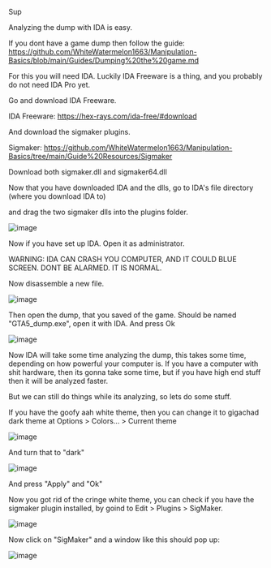 Sup

Analyzing the dump with IDA is easy.

If you dont have a game dump then follow the guide:
https://github.com/WhiteWatermelon1663/Manipulation-Basics/blob/main/Guides/Dumping%20the%20game.md

For this you will need IDA. Luckily IDA Freeware is a thing, and you probably do not need IDA Pro yet.

Go and download IDA Freeware.

IDA Freeware: https://hex-rays.com/ida-free/#download

And download the sigmaker plugins.

Sigmaker: https://github.com/WhiteWatermelon1663/Manipulation-Basics/tree/main/Guide%20Resources/Sigmaker

Download both sigmaker.dll and sigmaker64.dll

Now that you have downloaded IDA and the dlls, go to IDA's file directory (where you download IDA to)

and drag the two sigmaker dlls into the plugins folder.

![image](https://user-images.githubusercontent.com/132128937/235344268-66c12fbb-ae50-4371-8308-ebbec44e07a5.png)

Now if you have set up IDA. Open it as administrator.

WARNING: IDA CAN CRASH YOU COMPUTER, AND IT COULD BLUE SCREEN. DONT BE ALARMED. IT IS NORMAL.

Now disassemble a new file.

![image](https://user-images.githubusercontent.com/132128937/235343527-899867dc-37c0-4027-9bbf-e90923ada74f.png)

Then open the dump, that you saved of the game. Should be named "GTA5_dump.exe", open it with IDA. And press Ok

![image](https://user-images.githubusercontent.com/132128937/235343951-707223d2-19ab-4ec2-97ad-c2657369330e.png)

Now IDA will take some time analyzing the dump, this takes some time, depending on how powerful your computer is.
If you have a computer with shit hardware, then its gonna take some time, but if you have high end stuff then it will be analyzed faster.

But we can still do things while its analyzing, so lets do some stuff.

If you have the goofy aah white theme, then you can change it to gigachad dark theme at Options > Colors... > Current theme

![image](https://user-images.githubusercontent.com/132128937/235344144-bc9ae2cf-33e2-47ae-b6f3-f6ef877a1716.png)

And turn that to "dark"

![image](https://user-images.githubusercontent.com/132128937/235344171-a2c8a05c-e983-4483-991f-ef9b8f65471d.png)

And press "Apply" and "Ok"

Now you got rid of the cringe white theme, you can check if you have the sigmaker plugin installed, 
by goind to Edit > Plugins > SigMaker.

![image](https://user-images.githubusercontent.com/132128937/235344494-e914dc40-48fd-4a75-90ff-eb52f188d004.png)

Now click on "SigMaker" and a window like this should pop up:

![image](https://user-images.githubusercontent.com/132128937/235344532-dc7726b0-ca5b-44d0-a763-d2f6b7b55bdf.png)
